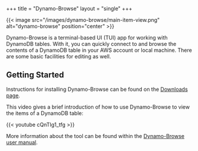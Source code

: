 +++
title = "Dynamo-Browse"
layout = "single"
+++

{{< image src="/images/dynamo-browse/main-item-view.png" alt="dynamo-browse" position="center" >}}

Dynamo-Browse is a terminal-based UI (TUI) app for working with DynamoDB tables.
With it, you can quickly connect to and browse the contents of a DynamoDB table
in your AWS account or local machine.  There are some basic facilities for
editing as well.



## Getting Started

Instructions for installing Dynamo-Browse can be found on the [Downloads page](/download).

This video gives a brief introduction of how to use Dynamo-Browse to view the items of a DynamoDB table:

{{< youtube cQnTIg1_tfg >}}

More information about the tool can be found within the [Dynamo-Browse user manual](/dynamo-browse/docs).  

